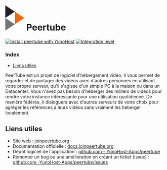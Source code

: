 # <img src="/images/peertube_logo.svg" height="80px" alt="logo de peertube"> Peertube

[![Install peertube with YunoHost](https://install-app.yunohost.org/install-with-yunohost.png)](https://install-app.yunohost.org/?app=peertube) [![Integration level](https://dash.yunohost.org/integration/peertube.svg)](https://dash.yunohost.org/appci/app/peertube)

### Index

- [Liens utiles](#liens-utiles)

PeerTube est un projet de logiciel d'hébergement vidéo. Il vous permet de regarder et de partager des vidéos avec d'autres personnes en utilisant votre propre serveur, qu'il s'agisse d'un simple PC à la maison ou dans un Datacenter. Vous n'avez pas besoin d'héberger des milliers de vidéos pour rendre votre instance intéressante pour une utilisation quotidienne. De manière fédérée, il dialoguera avec d'autres serveurs de votre choix pour agréger les références à leurs vidéos sans vraiment les héberger localement.


## Liens utiles

+ Site web : [joinpeertube.org](https://joinpeertube.org)
+ Documentation officielle : [docs.joinpeertube.org](https://docs.joinpeertube.org)
+ Dépôt logiciel de l'application : [github.com - YunoHost-Apps/peertube](https://github.com/YunoHost-Apps/peertube_ynh)
+ Remonter un bug ou une amélioration en créant un ticket (issue) : [github.com -YunoHost-Apps/peertube/issues](https://github.com/YunoHost-Apps/peertube_ynh/issues)
